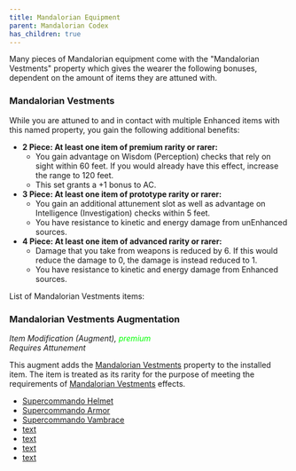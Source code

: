 ```yaml
---
title: Mandalorian Equipment
parent: Mandalorian Codex
has_children: true
---
```


Many pieces of Mandalorian equipment come with the "Mandalorian Vestments" property which gives the wearer the following bonuses, dependent on the amount of items they are attuned with.

### Mandalorian Vestments
While you are attuned to and in contact with multiple Enhanced items with this named property, you gain the following additional benefits:

- **2 Piece: At least one item of premium rarity or rarer:** 
  - You gain advantage on Wisdom (Perception) checks that rely on sight within 60 feet. If you would already have this effect, increase the range to 120 feet. 
  - This set grants a +1 bonus to AC.
- **3 Piece: At least one item of prototype rarity or rarer:**
  - You gain an additional attunement slot as well as advantage on Intelligence (Investigation) checks within 5 feet.
  - You have resistance to kinetic and energy damage from unEnhanced sources.
- **4 Piece: At least one item of advanced rarity or rarer:**
  - Damage that you take from weapons is reduced by 6. If this would reduce the damage to 0, the damage is instead reduced to 1.
  - You have resistance to kinetic and energy damage from Enhanced sources.

List of Mandalorian Vestments items:

### Mandalorian Vestments Augmentation
*Item Modification (Augment), <font style="color:lime">premium</font> <br> Requires Attunement*

This augment adds the [Mandalorian Vestments](https://drakeryzer.github.io/DrakeSW5E/Mandalorian%20Codex/Mandalorian%20Equipment/Index.html#mandalorian-vestments) property to the installed item. The item is treated as its rarity for the purpose of meeting the requirements of [Mandalorian Vestments](https://drakeryzer.github.io/DrakeSW5E/Mandalorian%20Codex/Mandalorian%20Equipment/Index.html#mandalorian-vestments) effects.

- [Supercommando Helmet](https://drakeryzer.github.io/DrakeSW5E/Mandalorian%20Codex/Mandalorian%20Equipment/Mandalorian%20Armor/Index.html#supercommando-helmet)
- [Supercommando Armor](https://drakeryzer.github.io/DrakeSW5E/Mandalorian%20Codex/Mandalorian%20Equipment/Mandalorian%20Armor/Index.html#supercommando-armor)
- [Supercommando Vambrace](https://drakeryzer.github.io/DrakeSW5E/Mandalorian%20Codex/Mandalorian%20Equipment/Mandalorian%20Weapons/Index.html#supercommando-vambrace)
- [text](image.png)
- [text](image.png)
- [text](image.png)
- [text](image.png)